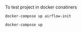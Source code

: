 To test project in docker conatiners
```
docker-compose up airflow-init
```

```
docker-compose up
```